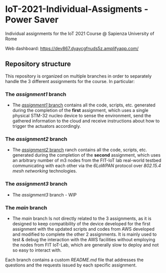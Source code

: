 # IoT-2021-Individual-Assigments - Power Saver
Individual assignments for the IoT 2021 Course @ Sapienza University of Rome

Web dashboard: https://dev867.dyaycgfnuds5z.amplifyapp.com/

## Repository structure
This repository is organized on multiple branches in order to separately handle the 3 different assignments for the course. In particular:
### The _assignment1_ branch  
* The [_assignment1_ branch](https://github.com/Pg96/IoT-2021-Individual-Assigments/tree/assignment_1) contains all the code, scripts, etc. generated during the completion of the **first** assignment, which uses a single physical STM-32 nucleo device to sense the environment, send the gathered information to the cloud and receive instructions about how to trigger the actuators accordingly.
### The _assignment2_ branch  
* The [_assignment2_ branch](https://github.com/Pg96/IoT-2021-Individual-Assigments/tree/assignment_2) ranch contains all the code, scripts, etc. generated during the completion of the **second** assignment, which uses an arbitrary number of m3 nodes from the FIT-IoT lab real-world testbed communicating with each other via the _6LoWPAN_ protocol over _802.15.4 mesh networking_ technologies.
### The _assignment3_ branch  
* The _assignment3_ branch - WIP
### The _main_ branch  
* The _main_ branch Is not directly related to the 3 assignments, as it is designed to keep compatibility of the device developed for the first assignment with the updated scripts and codes from AWS developed and modified to complete the other 2 assignments. It is mainly used to test & debug the interaction with the AWS facilities without employing the nodes from FIT IoT-Lab, which are generally slow to deploy and not so easy to interact with.


Each branch contains a custom _README.md_ file that addresses the questions and the requests issued by each specific assignment.
